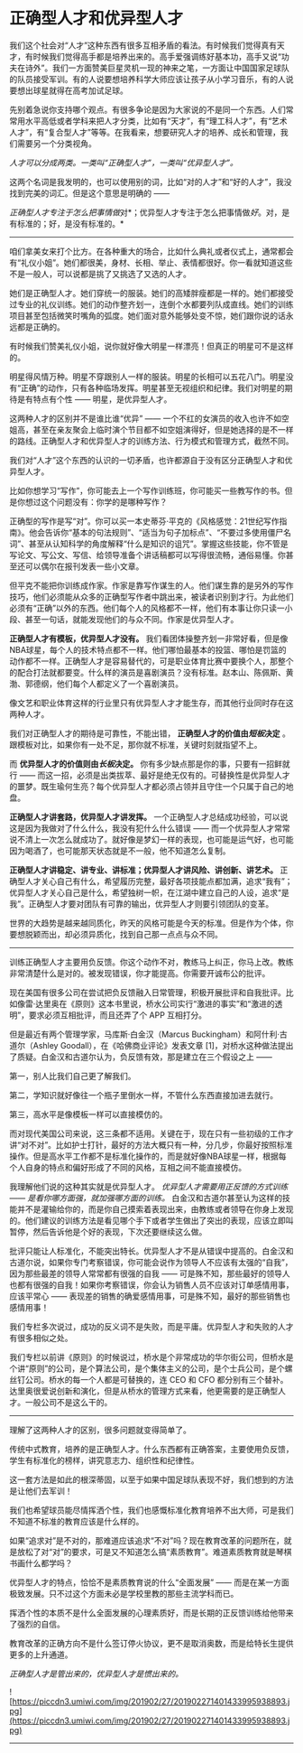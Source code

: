 # 正确型人才和优异型人才

我们这个社会对“人才”这种东西有很多互相矛盾的看法。有时候我们觉得真有天才，有时候我们觉得高手都是培养出来的。高手爱强调练好基本功，高手又说“功夫在诗外”。我们一方面赞美巨星灵机一现的神来之笔，一方面让中国国家足球队的队员接受军训。有的人说要想培养科学大师应该让孩子从小学习音乐，有的人说要想出球星就得在高考加试足球。

先别着急说你支持哪个观点。有很多争论是因为大家说的不是同一个东西。人们常常用水平高低或者学科来把人才分类，比如有“天才”，有“理工科人才”，有“艺术人才”，有“复合型人才”等等。在我看来，想要研究人才的培养、成长和管理，我们需要另一个分类视角。

 *人才可以分成两类。一类叫“正确型人才”，一类叫“优异型人才”。*

这两个名词是我发明的，也可以使用别的词，比如“对的人才”和“好的人才”，我没找到完美的词汇。但是这个意思是明确的 ——

 *正确型人才专注于怎么把事情做*对*；优异型人才专注于怎么把事情做*好*。对，是有标准的；好，是没有标准的。*

***

咱们拿美女来打个比方。在各种重大的场合，比如什么典礼或者仪式上，通常都会有“礼仪小姐”。她们都很美，身材、长相、举止、表情都很好。你一看就知道这些不是一般人，可以说都是挑了又挑选了又选的人才。

她们是正确型人才。她们穿统一的服装。她们的高矮胖瘦都是一样的。她们都接受过专业的礼仪训练。她们的动作整齐划一，连倒个水都要列队成直线。她们的训练项目甚至包括微笑时嘴角的弧度。她们面对意外能够处变不惊，她们跟你说的话永远都是正确的。

有时候我们赞美礼仪小姐，说你就好像大明星一样漂亮！但真正的明星可不是这样的。

明星得风情万种。明星不穿跟别人一样的服装。明星的长相可以五花八门。明星没有“正确”的动作，只有各种临场发挥。明星甚至无视组织和纪律。我们对明星的期待是有特点有个性 —— 明星，是优异型人才。

这两种人才的区别并不是谁比谁“优异” —— 一个不红的女演员的收入也许不如空姐高，甚至在亲友聚会上临时演个节目都不如空姐演得好，但是她选择的是不一样的路线。正确型人才和优异型人才的训练方法、行为模式和管理方式，截然不同。

我们对“人才”这个东西的认识的一切矛盾，也许都源自于没有区分正确型人才和优异型人才。

比如你想学习“写作”，你可能去上一个写作训练班，你可能买一些教写作的书。但是你想过这个问题没有：你学的是哪种写作？

正确型的写作是写“对”。你可以买一本史蒂芬·平克的《风格感觉：21世纪写作指南》。他会告诉你“基本的句法规则”、“适当为句子加标点”、“不要过多使用僵尸名词”、甚至从认知科学的角度解释“什么是知识的诅咒”。掌握这些技能，你不管是写论文、写公文、写信、给领导准备个讲话稿都可以写得很流畅，通俗易懂。你甚至还可以偶尔在报刊发表一些小文章。

但平克不能把你训练成作家。作家是靠写作谋生的人。他们谋生靠的是另外的写作技巧，他们必须能从众多的正确型写作者中跳出来，被读者识别到才行。为此他们必须有“正确”以外的东西。他们每个人的风格都不一样，他们有本事让你只读一小段、甚至一句话，就能发现他们的与众不同。作家是优异型人才。

 **正确型人才有模板，优异型人才没有。** 我们看团体操整齐划一非常好看，但是像NBA球星，每个人的技术特点都不一样。他们哪怕最基本的投篮、哪怕是罚篮的动作都不一样。正确型人才是容易替代的，可是职业体育比赛中要换个人，那整个的配合打法就都要变。什么样的演员是喜剧演员？没有标准。赵本山、陈佩斯、黄渤、郭德纲，他们每个人都定义了一个喜剧演员。

像文艺和职业体育这样的行业里只有优异型人才才能生存，而其他行业同时存在这两种人才。

我们对正确型人才的期待是可靠性，不能出错， **正确型人才的价值由*短板*决定** 。跟模板对比，如果你有一处不足，那你就不标准，关键时刻就指望不上。

而 **优异型人才的价值则由*长板*决定。** 你有多少缺点那是你的事，只要有一招鲜就行 —— 而这一招，必须是出类拔萃、最好是绝无仅有的。可替换性是优异型人才的噩梦。既生瑜何生亮？每个优异型人才都必须占领并且守住一个只属于自己的地盘。

 **正确型人才讲套路，优异型人才讲发挥。** 一个正确型人才总结成功经验，可以说这是因为我做对了什么什么，我没有犯什么什么错误 —— 而一个优异型人才常常说不清上一次怎么就成功了。就好像是梦幻一样的表现，也可能是运气好，也可能因为喝酒了，也可能那天状态就是不一般，他不知道怎么复制。

 **正确型人才讲稳定、讲专业、讲标准；优异型人才讲风险、讲创新、讲艺术。** 正确型人才关心自己有什么，希望履历完整，最好各项技能点都加满，追求“我有”；优异型人才关心自己是什么，希望独树一帜，在江湖中建立自己的人设，追求“是我”。正确型人才要对团队有可靠的输出，优异型人才则要引领团队的变革。

世界的大趋势是越来越同质化，昨天的风格可能是今天的标准。但是作为个体，你要想脱颖而出，却必须异质化，找到自己那一点点与众不同。

***

训练正确型人才主要用负反馈。你这个动作不对，教练马上纠正，你马上改。教练非常清楚什么是对的。被发现错误，你才能提高。你需要开诚布公的批评。

现在美国有很多公司在尝试把负反馈融入日常管理，积极开展批评和自我批评。比如像雷·达里奥在《原则》这本书里说，桥水公司实行“激进的事实”和“激进的透明”，要求必须互相批评，而且还弄了个 APP 互相打分。

但是最近有两个管理学家，马库斯·白金汉（Marcus Buckingham）和阿什利·古道尔（Ashley Goodall），在《哈佛商业评论》发表文章 [1]，对桥水这种做法提出了质疑。白金汉和古道尔认为，负反馈有效，那是建立在三个假设之上 ——

第一，别人比我们自己更了解我们。

第二，学知识就好像往一个瓶子里倒水一样，不管什么东西直接加进去就行。

第三，高水平是像模板一样可以直接模仿的。

而对现代美国公司来说，这三条都不适用。关键在于，现在只有一些初级的工作才讲“对不对”。比如护士打针，最好的方法大概只有一种，分几步，你最好按照标准操作。但是高水平工作都不是标准化操作的，而是就好像NBA球星一样，根据每个人自身的特点和偏好形成了不同的风格，互相之间不能直接模仿。

我理解他们说的这种其实就是优异型人才。 *优异型人才需要用正反馈的方式训练 —— 是看你哪方面强，就加强哪方面的训练。* 白金汉和古道尔甚至认为这样的技能并不是灌输给你的，而是你自己摸索着表现出来，由教练或者领导在你身上发现的。他们建议的训练方法是看见哪个手下或者学生做出了突出的表现，应该立即叫暂停，然后告诉他是个好的表现，下次还要继续这么做。

批评只能让人标准化，不能突出特长。优异型人才不是从错误中提高的。白金汉和古道尔说，如果你专门考察错误，你可能会说作为领导人不应该有太强的“自我”，因为那些最差的领导人常常都有很强的自我 —— 可是殊不知，那些最好的领导人也都有很强的自我！如果你考察错误，你会认为销售人员不应该对订单感情用事，应该平常心 —— 表现差的销售的确爱感情用事，可是殊不知，最好的那些销售也感情用事！

我们专栏多次说过，成功的反义词不是失败，而是平庸。优异型人才和失败的人才有很多相似之处。

我们专栏以前讲《原则》的时候说过，桥水是个非常成功的华尔街公司，但桥水是个讲“原则”的公司，是个算法公司，是个集体主义的公司，是个士兵公司，是个螺丝钉公司。桥水的每一个人都是可替换的，连 CEO 和 CFO 都分别有三个替补。达里奥很爱说创新和演化，但是从桥水的管理方式来看，他更需要的是正确型人才。一般公司不是这么干的。

***

理解了这两种人才的区别，很多问题就变得简单了。

传统中式教育，培养的是正确型人才。什么东西都有正确答案，主要使用负反馈，学生有标准化的榜样，讲究意志力、组织性和纪律性。

这一套方法是如此的根深蒂固，以至于如果中国足球队表现不好，我们想到的方法是让他们去军训！

我们也希望球员能尽情挥洒个性，我们也感慨标准化教育培养不出大师，可是我们不知道不标准的教育应该是什么样的。

如果“追求对”是不对的，那难道应该追求“不对”吗？现在教育改革的问题所在，就是放松了对“对”的要求，可是又不知道怎么搞“素质教育”。难道素质教育就是琴棋书画什么都学吗？

优异型人才的特点，恰恰不是素质教育说的什么“全面发展” —— 而是在某一方面极致发展。只不过这个方面未必是学校里教的那些主流学科而已。

挥洒个性的本质不是什么全面发展的心理素质好，而是长期的正反馈训练给他带来了强烈的自信。

教育改革的正确方向不是什么签订停火协议，更不是取消奥数，而是给特长生提供更多的上升通道。

 *正确型人才是管出来的，优异型人才是惯出来的。*

![https://piccdn3.umiwi.com/img/201902/27/201902271401433995938893.jpg](https://piccdn3.umiwi.com/img/201902/27/201902271401433995938893.jpg)

---
